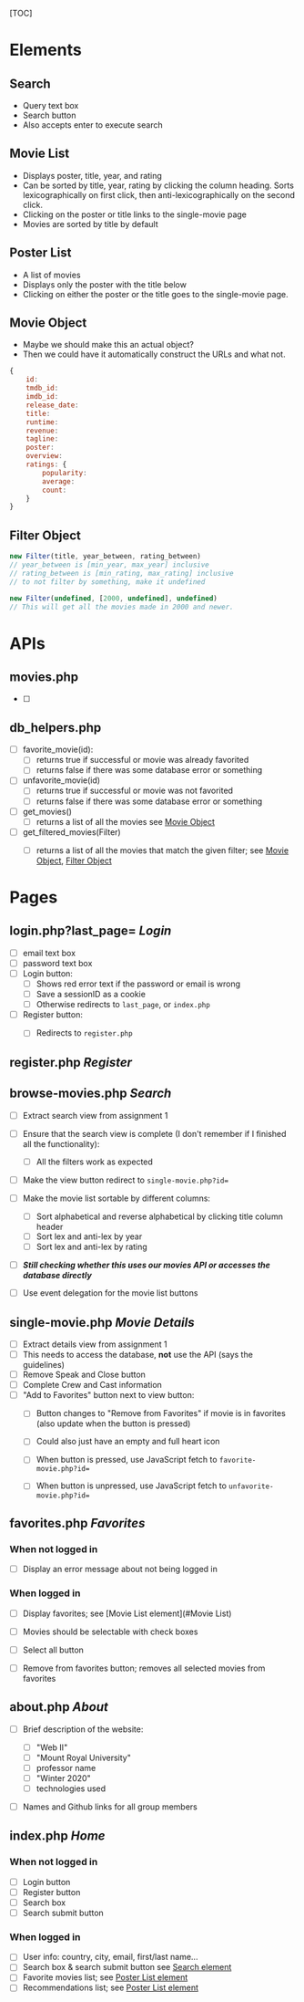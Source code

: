 [TOC]



# Elements

## Search

- Query text box
- Search button
- Also accepts enter to execute search

## Movie List

- Displays poster, title, year, and rating
- Can be sorted by title, year, rating by clicking the column heading. Sorts lexicographically on first click, then anti-lexicographically on the second click.
- Clicking on the poster or title links to the single-movie page
- Movies are sorted by title by default

## Poster List

- A list of movies
- Displays only the poster with the title below
- Clicking on either the poster or the title goes to the single-movie page.



## Movie Object

- Maybe we should make this an actual object?
- Then we could have it automatically construct the URLs and what not.

```javascript
{
	id:
	tmdb_id:
	imdb_id:
	release_date:
	title:
	runtime:
	revenue:
	tagline:
	poster:
	overview:
	ratings: {
		popularity:
		average:
		count:
	}	
}
```



## Filter Object

```javascript
new Filter(title, year_between, rating_between)
// year_between is [min_year, max_year] inclusive
// rating_between is [min_rating, max_rating] inclusive
// to not filter by something, make it undefined

new Filter(undefined, [2000, undefined], undefined)
// This will get all the movies made in 2000 and newer.
```





# APIs

## movies.php

- [ ] 



## db_helpers.php

- [ ] favorite_movie(id):
  - [ ] returns true if successful or movie was already favorited
  - [ ] returns false if there was some database error or something
- [ ] unfavorite_movie(id)
  - [ ] returns true if successful or movie was not favorited
  - [ ] returns false if there was some database error or something
- [ ] get_movies()
  - [ ] returns a list of all the movies see [Movie Object](#Movie-Object)
- [ ] get_filtered_movies(Filter)
  - [ ] returns a list of all the movies that match the given filter; see [Movie Object](#Movie-Object), [Filter Object](#Filter-Object)



# Pages

## login.php?last_page= ***Login***

- [ ] email text box
- [ ] password text box
- [ ] Login button:
  - [ ] Shows red error text if the password or email is wrong
  - [ ] Save a sessionID as a cookie
  - [ ] Otherwise redirects to `last_page`, or `index.php`
- [ ] Register button:
  - [ ] Redirects to `register.php`



## register.php ***Register***





## browse-movies.php ***Search***

- [ ] Extract search view from assignment 1
- [ ] Ensure that the search view is complete (I don't remember if I finished all the functionality):
  - [ ] All the filters work as expected
- [ ] Make the view button redirect to `single-movie.php?id=`
- [ ] Make the movie list sortable by different columns:
  - [ ] Sort alphabetical and reverse alphabetical by clicking title column header
  - [ ] Sort lex and anti-lex by year
  - [ ] Sort lex and anti-lex by rating
- [ ] ***Still checking whether this uses our movies API or accesses the database directly***
- [ ] Use event delegation for the movie list buttons



## single-movie.php ***Movie Details***

- [ ] Extract details view from assignment 1
- [ ] This needs to access the database, **not** use the API (says the guidelines)
- [ ] Remove Speak and Close button
- [ ] Complete Crew and Cast information
- [ ] "Add to Favorites" button next to view button:
  - [ ] Button changes to "Remove from Favorites" if movie is in favorites (also update when the button is pressed)
  - [ ] Could also just have an empty and full heart icon
  - [ ] When button is pressed, use JavaScript fetch to `favorite-movie.php?id=`
  - [ ] When button is unpressed, use JavaScript fetch to `unfavorite-movie.php?id=`



## favorites.php ***Favorites***

### When not logged in

- [ ] Display an error message about not being logged in

### When logged in

- [ ] Display favorites; see [Movie List element](#Movie List)
- [ ] Movies should be selectable with check boxes
- [ ] Select all button
- [ ] Remove from favorites button; removes all selected movies from favorites



## about.php ***About***

- [ ] Brief description of the website:
  - [ ] "Web II"
  - [ ] "Mount Royal University"
  - [ ] professor name
  - [ ] "Winter 2020"
  - [ ] technologies used
- [ ] Names and Github links for all group members



## index.php ***Home***

### When not logged in

- [ ] Login button
- [ ] Register button
- [ ] Search box
- [ ] Search submit button

### When logged in

- [ ] User info: country, city, email, first/last name...
- [ ] Search box & search submit button see [Search element](#Search)
- [ ] Favorite movies list; see [Poster List element](#Poster-List)
- [ ] Recommendations list; see [Poster List element](#Poster-List)